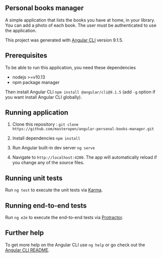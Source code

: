 ## Personal books manager

A simple application that lists the books you have at home, in your library. You can add a photo of each book. The user must be authenticated to use the application.

This project was generated with [Angular CLI](https://github.com/angular/angular-cli) version 9.1.5.

## Prerequisites
To be able to run this application, you need these dependencies

- nodejs >=v10.13
- npm package manager

Then install Angular CLI `npm install @angular/cli@9.1.5` (add `-g` option if you want install Angular CLI globally).

## Running application

1. Clone this repository : `git clone https://github.com/masteropen/angular-personal-books-manager.git`

2. Install dependencies `npm install`
 
3. Run Angular built-in dev server `ng serve`

4. Navigate to `http://localhost:4200`. The app will automatically reload if you change any of the source files.

## Running unit tests

Run `ng test` to execute the unit tests via [Karma](https://karma-runner.github.io).

## Running end-to-end tests

Run `ng e2e` to execute the end-to-end tests via [Protractor](http://www.protractortest.org/).

## Further help

To get more help on the Angular CLI use `ng help` or go check out the [Angular CLI README](https://github.com/angular/angular-cli/blob/master/README.md).

